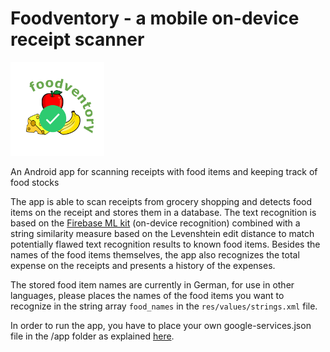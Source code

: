 # Foodventory - a mobile on-device receipt scanner
<img src="logo.png" alt="Foodventure logo" width="150"/>

An Android app for scanning receipts with food items and keeping track of food stocks

The app is able to scan receipts from grocery shopping and detects food items on the receipt and stores them in a database. The text recognition is based on the [Firebase ML kit](https://firebase.google.com/docs/ml-kit/recognize-text) (on-device recognition) combined with a string similarity measure based on the Levenshtein edit distance to match potentially flawed text recognition results to known food items. 
Besides the names of the food items themselves, the app also recognizes the total expense on the receipts and presents a history of the expenses. 

The stored food item names are currently in German, for use in other languages, please places the names of the food items you want to recognize in the string array `food_names` in the `res/values/strings.xml` file. 

In order to run the app, you have to place your own google-services.json file in the /app folder as explained [here](https://developers.google.com/android/guides/google-services-plugin#adding_the_json_file). 